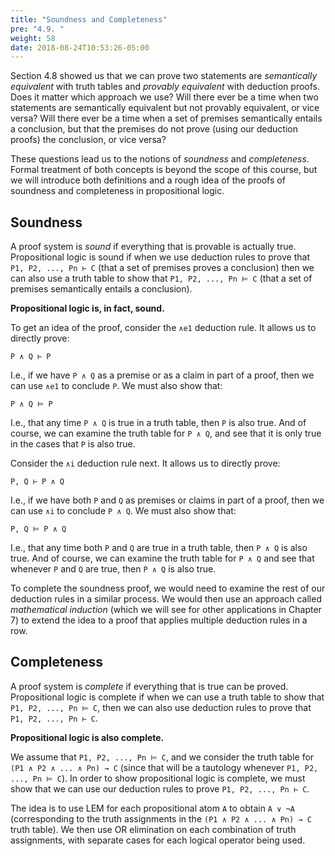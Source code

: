 ```yaml
---
title: "Soundness and Completeness"
pre: "4.9. "
weight: 58
date: 2018-08-24T10:53:26-05:00
---
```


Section 4.8 showed us that we can prove two statements are *semantically equivalent* with truth tables and *provably equivalent* with deduction proofs. Does it matter which approach we use? Will there ever be a time when two statements are semantically equivalent but not provably equivalent, or vice versa? Will there ever be a time when a set of premises semantically entails a conclusion, but that the premises do not prove (using our deduction proofs) the conclusion, or vice versa?

These questions lead us to the notions of *soundness* and *completeness*. Formal treatment of both concepts is beyond the scope of this course, but we will introduce both definitions and a rough idea of the proofs of soundness and completeness in propositional logic.

## Soundness

A proof system is *sound* if everything that is provable is actually true. Propositional logic is sound if when we use deduction rules to prove that `P1, P2, ..., Pn ⊢ C` (that a set of premises proves a conclusion) then we can also use a truth table to show that `P1, P2, ..., Pn ⊨ C` (that a set of premises semantically entails a conclusion).

**Propositional logic is, in fact, sound.** 

To get an idea of the proof, consider the `∧e1` deduction rule. It allows us to directly prove:

```text
P ∧ Q ⊢ P
```

I.e., if we have `P ∧ Q` as a premise or as a claim in part of a proof, then we can use `∧e1` to conclude `P`. We must also show that:

```text
P ∧ Q ⊨ P
```

I.e., that any time `P ∧ Q` is true in a truth table, then `P` is also true. And of course, we can examine the truth table for `P ∧ Q`, and see that it is only true in the cases that `P` is also true.

Consider the `∧i` deduction rule next. It allows us to directly prove:

```text
P, Q ⊢ P ∧ Q
```

I.e., if we have both `P` and `Q` as premises or claims in part of a proof, then we can use `∧i` to conclude `P ∧ Q`. We must also show that:

```text
P, Q ⊨ P ∧ Q
```

I.e., that any time both `P` and `Q` are true in a truth table, then `P ∧ Q` is also true. And of course, we can examine the truth table for `P ∧ Q` and see that whenever `P` and `Q` are true, then `P ∧ Q` is also true.

To complete the soundness proof, we would need to examine the rest of our deduction rules in a similar process. We would then use an approach called *mathematical induction* (which we will see for other applications in Chapter 7) to extend the idea to a proof that applies multiple deduction rules in a row.

## Completeness

A proof system is *complete* if everything that is true can be proved. Propositional logic is complete if when we can use a truth table to show that `P1, P2, ..., Pn ⊨ C`, then we can also use deduction rules to prove that `P1, P2, ..., Pn ⊢ C`.

**Propositional logic is also complete.**  

We assume that `P1, P2, ..., Pn ⊨ C`, and we consider the truth table for `(P1 ∧ P2 ∧ ... ∧ Pn) → C` (since that will be a tautology whenever `P1, P2, ..., Pn ⊨ C`). In order to show propositional logic is complete, we must show that we can use our deduction rules to prove `P1, P2, ..., Pn ⊢ C`.

The idea is to use LEM for each propositional atom `A` to obtain `A ∨ ¬A` (corresponding to the truth assignments in the `(P1 ∧ P2 ∧ ... ∧ Pn) → C` truth table). We then use OR elimination on each combination of truth assignments, with separate cases for each logical operator being used.
